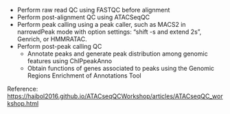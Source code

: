* Perform raw read QC using FASTQC before alignment
* Perform post-alignment QC using ATACSeqQC
* Perform peak calling using a peak caller, such as MACS2 in narrowdPeak mode with option settings: “shift -s and extend 2s”, Genrich, or HMMRATAC.
* Perform post-peak calling QC
  * Annotate peaks and generate peak distribution among genomic features using ChIPpeakAnno
  * Obtain functions of genes associated to peaks using the Genomic Regions Enrichment of Annotations Tool

Reference: https://haibol2016.github.io/ATACseqQCWorkshop/articles/ATACseqQC_workshop.html
